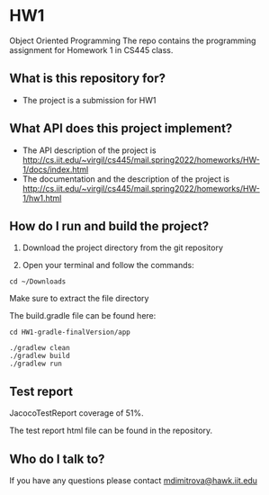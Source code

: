 # HW1
Object Oriented Programming
The repo contains the programming assignment for Homework 1 in CS445 class.

## What is this repository for?
- The project is a submission for HW1 

## What API does this project implement?
- The API description of the project is http://cs.iit.edu/~virgil/cs445/mail.spring2022/homeworks/HW-1/docs/index.html
- The documentation and the description of the project is http://cs.iit.edu/~virgil/cs445/mail.spring2022/homeworks/HW-1/hw1.html 

## How do I run and build the project?

1. Download the project directory from the git repository

2. Open your terminal and follow the commands:

```
cd ~/Downloads
```
Make sure to extract the file directory

The build.gradle file can be found here:
```
cd HW1-gradle-finalVersion/app
```

```
./gradlew clean
./gradlew build
./gradlew run
```

## Test report
JacocoTestReport coverage of 51%. 

The test report html file can be found in the repository.

## Who do I talk to?
If you have any questions please contact mdimitrova@hawk.iit.edu
